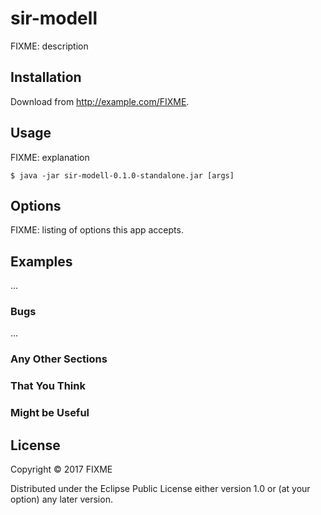 # sir-modell

FIXME: description

## Installation

Download from http://example.com/FIXME.

## Usage

FIXME: explanation

    $ java -jar sir-modell-0.1.0-standalone.jar [args]

## Options

FIXME: listing of options this app accepts.

## Examples

...

### Bugs

...

### Any Other Sections
### That You Think
### Might be Useful

## License

Copyright © 2017 FIXME

Distributed under the Eclipse Public License either version 1.0 or (at
your option) any later version.
